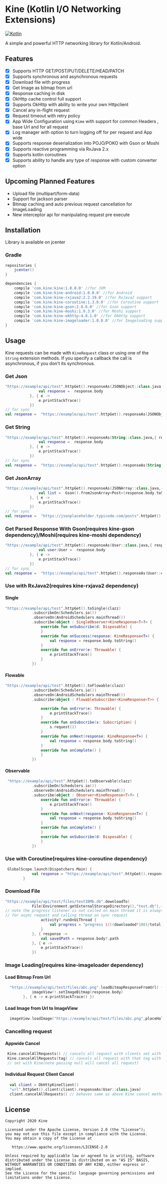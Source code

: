 # Kine (Kotlin I/O Networking Extensions)

[![Kotlin](https://img.shields.io/badge/Kotlin-1.4.0-blue.svg)](https://kotlinlang.org) 

A simple and powerful HTTP networking library for Kotlin/Android.

## Features

- [x] Supports HTTP GET/POST/PUT/DELETE/HEAD/PATCH
- [x] Supports synchronous and asynchronous requests
- [x] Download file with progress
- [x] Get Image as bitmap from url
- [x] Response caching in disk 
- [x] OkHttp cache control full support
- [x] Supports OkHttp with ability to write your own Httpclient
- [x] Cancel any in-flight request
- [x] Request timeout with retry policy
- [x] App Wide Configuration using `Kime` with support for common Headers , base Url and for all request
- [x] Log manager with option to turn logging off for per request and App wide
- [x] Supports response deserialization into POJO/POKO with Gson or Moshi
- [x] Supports reactive programming via RxJava 2.x
- [x] Supports kotlin coroutines
- [x] Supports ability to handle any type of response with custom converter option

## Upcoming Planned Features

- Upload file (multipart/form-data)
- Support for jackson parser
- Bitmap caching and auto previous request cancellation for ImageLoading
- New interceptor api for manipulating request pre execute

## Installation

Library is available on jcenter

### Gradle

``` Groovy
repositories {
    jcenter()
}

dependencies {
    compile 'com.kine:kine:1.0.0.0' //for JVM
    compile 'com.kine:kine-android:1.0.0.0' //for Android
    compile 'com.kine:kine-rxjava2:2.2.19.0' //for RxJava2 support
    compile 'com.kine:kine-coroutine:1.3.8.0' //for Coroutine support
    compile 'com.kine:kine-gson:2.8.6.0' //for Gson support
    compile 'com.kine:kine-moshi:1.9.3.0' //for Moshi support
    compile 'com.kine:kine-okhttp:4.8.1.0' //for OkHttp support
    compile 'com.kine:kine-imageloader:1.0.0.0' //for Imageloading support
}
```

## Usage

Kine requests can be made with `KineRequest` class or using one of the `String` extension methods.
If you specify a callback the call is asynchronous, if you don't its synchronous.


### Get Json

```kotlin
"https://example/api/test".httpGet().responseAs(JSONObject::class.java,{ response->
               val response =  response.body
           }, { e ->
               e.printStackTrace()
           })
// for sync
val response =  "https://example/api/test".httpGet().responseAs(JSONObject::class.java)
```

### Get String

```kotlin
"https://example/api/test".httpGet().responseAs(String::class.java,{ response->
               val response =  response.body
           }, { e ->
               e.printStackTrace()
           })
// for sync
val response =  "https://example/api/test".httpGet().responseAs(String::class.java)
```
### Get JsonArray

```kotlin
"https://example/api/test".httpGet().responseAs(JSONArray::class.java,{ response->
               val list =  Gson().fromJsonArray<Post>(response.body.toString())
           }, { e ->
               e.printStackTrace()
           })
// for sync
val response =  "https://jsonplaceholder.typicode.com/posts".httpGet().responseAs(JSONArray::class.java)
```

### Get Parsed Response With Gson(requires kine-gson dependency)/Moshi(requires kine-moshi dependency)

```kotlin
"https://example/api/test".httpGet().responseAs(User::class.java,{ response->
               val user:User =  response.body
           }, { e ->
               e.printStackTrace()
           })
// for sync
val response =  "https://example/api/test".httpGet().responseAs(User::class.java)
```

### Use with RxJava2(requires kine-rxjava2 dependency)

#### Single

```kotlin
"https://example/api/test".httpGet().toSingle(clazz)
            .subscribeOn(Schedulers.io())
            .observeOn(AndroidSchedulers.mainThread())
            .subscribe(object : SingleObserver<KineResponse<T>?> {
                override fun onSubscribe(d: Disposable) {
                }
                override fun onSuccess(response: KineResponse<T>) {
                    val response = response.body.toString()
                }
                override fun onError(e: Throwable) {
                    e.printStackTrace()
                }
            })
```

#### Flowable

```kotlin
"https://example/api/test".httpGet().toFlowable(clazz)
            .subscribeOn(Schedulers.io())
            .observeOn(AndroidSchedulers.mainThread())
            .subscribe(object : FlowableSubscriber<KineResponse<T>> {

                override fun onError(e: Throwable) {
                    e.printStackTrace()
                }
                override fun onSubscribe(s: Subscription) {
                    s.request(1)
                }
                override fun onNext(response: KineResponse<T>) {
                    val response = response.body.toString()
                }
                override fun onComplete() {
                }
            })
```

#### Observable

```kotlin
 "https://example/api/test".httpGet().toObservable(clazz)
            .subscribeOn(Schedulers.io())
            .observeOn(AndroidSchedulers.mainThread())
            .subscribe(object : Observer<KineResponse<T>?> {
                override fun onError(e: Throwable) {
                    e.printStackTrace()
                }
                override fun onNext(response: KineResponse<T>) {
                    val response = response.body.toString()
                }
                override fun onComplete() {
                }
                override fun onSubscribe(d: Disposable) {
                }
            })
```

### Use with Coroutine(requires kine-coroutine dependency)

```kotlin
 GlobalScope.launch(Dispatchers.Main) {
            val response = "https://example/api/test".httpGet().responseAsCoroutine(clazz)
        }
```

### Download File

```kotlin
"https://example/api/test/files/test10Mb.db".downloadTo(
            File(Environment.getExternalStorageDirectory(),"test.db"),{downloaded,total->
// note the progress listener is not called on main thread it is always called on background thread 
// for async request and calling thread on sync request
                activity?.runOnUiThread {
                    val progress = "progress ${((downloaded*100)/total)}"
                }
            }, { response ->
                val savedPath = response.body?.path
            }, { e ->
                e.printStackTrace()
            })
```

### Image Loading(requires kine-imageloader dependency)

#### Load Bitmap From Url
```kotlin
  "https://example/api/test/files/abc.png".loadBitmapResponseFromUrl( { response ->
            imageView!!.setImageBitmap(response.body)
        }, { e -> e.printStackTrace() })
```

#### Load Image from Url to ImageView
```kotlin
  imageView.loadImage("https://example/api/test/files/abc.png",placeHolderResId)
```

### Cancelling request

#### Appwide Cancel
```kotlin
 Kine.cancelAllRequests() // cancels all request with clients set with Kine
 Kine.cancelAllRequests(tag) // cancels all request with that tag with clients 
 // set with Kine(note passing null will cancel all request)
```

#### Individual Request Client Cancel
```kotlin
  val client = OkHttpKineClient()
  "url".httpGet().client(client).responseAs(User::class.java)
  client.cancelAllRequests() // behaves same as above Kine cancel methods
```

## License

    Copyright 2020 Kine

    Licensed under the Apache License, Version 2.0 (the "License");
    you may not use this file except in compliance with the License.
    You may obtain a copy of the License at

       https://www.apache.org/licenses/LICENSE-2.0

    Unless required by applicable law or agreed to in writing, software
    distributed under the License is distributed on an "AS IS" BASIS,
    WITHOUT WARRANTIES OR CONDITIONS OF ANY KIND, either express or implied.
    See the License for the specific language governing permissions and
    limitations under the License.
